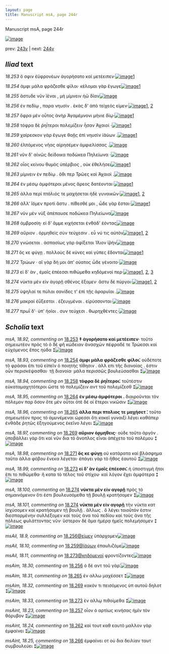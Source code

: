 ```yaml
---
layout: page
title: Manuscript msA, page 244r
---
```


Manuscript msA, page 244r

[![image](http://www.homermultitext.org/iipsrv?OBJ=IIP,1.0&FIF=/project/homer/pyramidal/deepzoom/hmt/vaimg/2017a/VA244RN_0415.tif&WID=100&CVT=JPEG)](http://www.homermultitext.org/ict2/?urn=urn:cite2:hmt:vaimg.2017a:VA244RN_0415)

prev:  [243v](../243v) | next:  [244v](../244v)

## *Iliad* text

*18.253* <a id="18.253"/> ὅ σφιν ἐϋφρονέων ἀγορήσατο καὶ μετέειπεν·[![image](http://www.homermultitext.org/iipsrv?OBJ=IIP,1.0&FIF=/project/homer/pyramidal/deepzoom/hmt/vaimg/2017a/VA244RN_0415.tif&RGN=0.188,0.2059,0.439,0.0263&WID=1000&CVT=JPEG)](http://www.homermultitext.org/ict2/?urn=urn:cite2:hmt:vaimg.2017a:VA244RN_0415@0.188,0.2059,0.439,0.0263)[1](#msA_18.92)

*18.254* <a id="18.254"/> ἀμφι μάλα φράζεσθε φίλοι· κέλομαι γὰρ ἔγωγε[![image](http://www.homermultitext.org/iipsrv?OBJ=IIP,1.0&FIF=/project/homer/pyramidal/deepzoom/hmt/vaimg/2017a/VA244RN_0415.tif&RGN=0.194,0.2292,0.435,0.0233&WID=1000&CVT=JPEG)](http://www.homermultitext.org/ict2/?urn=urn:cite2:hmt:vaimg.2017a:VA244RN_0415@0.194,0.2292,0.435,0.0233)[1](#msA_18.93)

*18.255* <a id="18.255"/> ἄστυδε νῦν ϊέναι , μὴ μίμνειν ἠῶ δῖαν[![image](http://www.homermultitext.org/iipsrv?OBJ=IIP,1.0&FIF=/project/homer/pyramidal/deepzoom/hmt/vaimg/2017a/VA244RN_0415.tif&RGN=0.183,0.2457,0.369,0.0248&WID=1000&CVT=JPEG)](http://www.homermultitext.org/ict2/?urn=urn:cite2:hmt:vaimg.2017a:VA244RN_0415@0.183,0.2457,0.369,0.0248)

*18.256* <a id="18.256"/> ἐν πεδίῳ , παρα νηυσὶν . ἑκὰς δ' ἀπὸ τείχεός εἰμεν·[![image](http://www.homermultitext.org/iipsrv?OBJ=IIP,1.0&FIF=/project/homer/pyramidal/deepzoom/hmt/vaimg/2017a/VA244RN_0415.tif&RGN=0.196,0.2652,0.426,0.021&WID=1000&CVT=JPEG)](http://www.homermultitext.org/ict2/?urn=urn:cite2:hmt:vaimg.2017a:VA244RN_0415@0.196,0.2652,0.426,0.021)[1](#msAil_18.9), [2](#msAim_18.30)

*18.257* <a id="18.257"/> ὄφρα μὲν οὗτος ἀνὴρ Ἀγαμέμνονι μήνιε δίῳ·[![image](http://www.homermultitext.org/iipsrv?OBJ=IIP,1.0&FIF=/project/homer/pyramidal/deepzoom/hmt/vaimg/2017a/VA244RN_0415.tif&RGN=0.188,0.2863,0.44,0.0203&WID=1000&CVT=JPEG)](http://www.homermultitext.org/ict2/?urn=urn:cite2:hmt:vaimg.2017a:VA244RN_0415@0.188,0.2863,0.44,0.0203)[1](#msAint_18.23)

*18.258* <a id="18.258"/> τόφρα δὲ ῥηΐτεροι πολεμίζειν ἦσαν Ἀχαιοί ·[![image](http://www.homermultitext.org/iipsrv?OBJ=IIP,1.0&FIF=/project/homer/pyramidal/deepzoom/hmt/vaimg/2017a/VA244RN_0415.tif&RGN=0.195,0.3013,0.409,0.0255&WID=1000&CVT=JPEG)](http://www.homermultitext.org/ict2/?urn=urn:cite2:hmt:vaimg.2017a:VA244RN_0415@0.195,0.3013,0.409,0.0255)[1](#msA_18.94)

*18.259* <a id="18.259"/> χαίρεσκον γὰρ ἔγωγε θοῇς ἐπὶ νηυσὶν ἰ̈αύων .[![image](http://www.homermultitext.org/iipsrv?OBJ=IIP,1.0&FIF=/project/homer/pyramidal/deepzoom/hmt/vaimg/2017a/VA244RN_0415.tif&RGN=0.186,0.3216,0.413,0.024&WID=1000&CVT=JPEG)](http://www.homermultitext.org/ict2/?urn=urn:cite2:hmt:vaimg.2017a:VA244RN_0415@0.186,0.3216,0.413,0.024)[1](#msAil_18.10)

*18.260* <a id="18.260"/> ἐλπόμενος νῆας αἱρησέμεν ἀμφιελίσσας .[![image](http://www.homermultitext.org/iipsrv?OBJ=IIP,1.0&FIF=/project/homer/pyramidal/deepzoom/hmt/vaimg/2017a/VA244RN_0415.tif&RGN=0.199,0.3441,0.399,0.0218&WID=1000&CVT=JPEG)](http://www.homermultitext.org/ict2/?urn=urn:cite2:hmt:vaimg.2017a:VA244RN_0415@0.199,0.3441,0.399,0.0218)

*18.261* <a id="18.261"/> νῦν δ' αἰνῶς δείδοικα ποδώκεα Πηλείωνα ·[![image](http://www.homermultitext.org/iipsrv?OBJ=IIP,1.0&FIF=/project/homer/pyramidal/deepzoom/hmt/vaimg/2017a/VA244RN_0415.tif&RGN=0.195,0.3599,0.404,0.0225&WID=1000&CVT=JPEG)](http://www.homermultitext.org/ict2/?urn=urn:cite2:hmt:vaimg.2017a:VA244RN_0415@0.195,0.3599,0.404,0.0225)

*18.262* <a id="18.262"/> οἷος κείνου θυμὸς ὑπέρβιος , οὐκ ἐθελήσει[![image](http://www.homermultitext.org/iipsrv?OBJ=IIP,1.0&FIF=/project/homer/pyramidal/deepzoom/hmt/vaimg/2017a/VA244RN_0415.tif&RGN=0.193,0.3809,0.418,0.0225&WID=1000&CVT=JPEG)](http://www.homermultitext.org/ict2/?urn=urn:cite2:hmt:vaimg.2017a:VA244RN_0415@0.193,0.3809,0.418,0.0225)[1](#msAint_18.24)

*18.263* <a id="18.263"/> μίμνειν ἐν πεδίῳ . ὅθι περ Τρῶες καὶ Ἀχαιοὶ .[![image](http://www.homermultitext.org/iipsrv?OBJ=IIP,1.0&FIF=/project/homer/pyramidal/deepzoom/hmt/vaimg/2017a/VA244RN_0415.tif&RGN=0.199,0.3997,0.411,0.021&WID=1000&CVT=JPEG)](http://www.homermultitext.org/ict2/?urn=urn:cite2:hmt:vaimg.2017a:VA244RN_0415@0.199,0.3997,0.411,0.021)

*18.264* <a id="18.264"/> ἐν μέσῳ ἀμφότεροι μένος ἄρεος δατέονται·[![image](http://www.homermultitext.org/iipsrv?OBJ=IIP,1.0&FIF=/project/homer/pyramidal/deepzoom/hmt/vaimg/2017a/VA244RN_0415.tif&RGN=0.191,0.4155,0.411,0.0263&WID=1000&CVT=JPEG)](http://www.homermultitext.org/ict2/?urn=urn:cite2:hmt:vaimg.2017a:VA244RN_0415@0.191,0.4155,0.411,0.0263)[1](#msA_18.95)

*18.265* <a id="18.265"/> ἀλλα περὶ πτόλιός τε μαχήσεται ἠδὲ γυναικῶν·[![image](http://www.homermultitext.org/iipsrv?OBJ=IIP,1.0&FIF=/project/homer/pyramidal/deepzoom/hmt/vaimg/2017a/VA244RN_0415.tif&RGN=0.195,0.4358,0.407,0.0225&WID=1000&CVT=JPEG)](http://www.homermultitext.org/ict2/?urn=urn:cite2:hmt:vaimg.2017a:VA244RN_0415@0.195,0.4358,0.407,0.0225)[1](#msA_18.96), [2](#msAim_18.31)

*18.266* <a id="18.266"/> ἀ̄λλ' ἴ̈ομεν προτὶ ἄστυ . πί̆θεσθέ μοι , ὧδε γὰρ ἔσται·[![image](http://www.homermultitext.org/iipsrv?OBJ=IIP,1.0&FIF=/project/homer/pyramidal/deepzoom/hmt/vaimg/2017a/VA244RN_0415.tif&RGN=0.191,0.4538,0.418,0.0233&WID=1000&CVT=JPEG)](http://www.homermultitext.org/ict2/?urn=urn:cite2:hmt:vaimg.2017a:VA244RN_0415@0.191,0.4538,0.418,0.0233)[1](#msAint_18.25)

*18.267* <a id="18.267"/> νῦν μὲν νὺξ ἀπέπαυσε ποδώκεα Πηλείωνα[![image](http://www.homermultitext.org/iipsrv?OBJ=IIP,1.0&FIF=/project/homer/pyramidal/deepzoom/hmt/vaimg/2017a/VA244RN_0415.tif&RGN=0.196,0.4733,0.404,0.0233&WID=1000&CVT=JPEG)](http://www.homermultitext.org/ict2/?urn=urn:cite2:hmt:vaimg.2017a:VA244RN_0415@0.196,0.4733,0.404,0.0233)

*18.268* <a id="18.268"/> ἀμβροσίη· εἰ δ' ἄμμε κιχήσεται ἐνθάδ' ἐόντας[![image](http://www.homermultitext.org/iipsrv?OBJ=IIP,1.0&FIF=/project/homer/pyramidal/deepzoom/hmt/vaimg/2017a/VA244RN_0415.tif&RGN=0.193,0.4899,0.406,0.024&WID=1000&CVT=JPEG)](http://www.homermultitext.org/ict2/?urn=urn:cite2:hmt:vaimg.2017a:VA244RN_0415@0.193,0.4899,0.406,0.024)

*18.269* <a id="18.269"/> αὔριον . ὁρμηθεὶς σὺν τεύχεσιν . εὖ νύ τις αὐτὸν[![image](http://www.homermultitext.org/iipsrv?OBJ=IIP,1.0&FIF=/project/homer/pyramidal/deepzoom/hmt/vaimg/2017a/VA244RN_0415.tif&RGN=0.194,0.5101,0.398,0.0225&WID=1000&CVT=JPEG)](http://www.homermultitext.org/ict2/?urn=urn:cite2:hmt:vaimg.2017a:VA244RN_0415@0.194,0.5101,0.398,0.0225)[1](#msA_18.97), [2](#msAim_18.32)

*18.270* <a id="18.270"/> γνώσεται . ἀσπασίως γὰρ ἀφίξεται Ί̈λιον ϊ̄ρὴν[![image](http://www.homermultitext.org/iipsrv?OBJ=IIP,1.0&FIF=/project/homer/pyramidal/deepzoom/hmt/vaimg/2017a/VA244RN_0415.tif&RGN=0.191,0.5289,0.396,0.0233&WID=1000&CVT=JPEG)](http://www.homermultitext.org/ict2/?urn=urn:cite2:hmt:vaimg.2017a:VA244RN_0415@0.191,0.5289,0.396,0.0233)

*18.271* <a id="18.271"/> ὅς κε φύγῃ . πολλοὺς δὲ κύνες καὶ γῦπες ἔδονται[![image](http://www.homermultitext.org/iipsrv?OBJ=IIP,1.0&FIF=/project/homer/pyramidal/deepzoom/hmt/vaimg/2017a/VA244RN_0415.tif&RGN=0.193,0.5477,0.419,0.024&WID=1000&CVT=JPEG)](http://www.homermultitext.org/ict2/?urn=urn:cite2:hmt:vaimg.2017a:VA244RN_0415@0.193,0.5477,0.419,0.024)[1](#msA_18.98)

*18.272* <a id="18.272"/> Τρώων · αἳ γὰρ δή μοι ἀπ' ούατος ὧδε γένοιτο·[![image](http://www.homermultitext.org/iipsrv?OBJ=IIP,1.0&FIF=/project/homer/pyramidal/deepzoom/hmt/vaimg/2017a/VA244RN_0415.tif&RGN=0.19,0.5657,0.382,0.0233&WID=1000&CVT=JPEG)](http://www.homermultitext.org/ict2/?urn=urn:cite2:hmt:vaimg.2017a:VA244RN_0415@0.19,0.5657,0.382,0.0233)

*18.273* <a id="18.273"/> εἰ δ' ὰν , ἐμοῖς ἐπέεσσι πιθώμεθα κηδόμενοί περ·[![image](http://www.homermultitext.org/iipsrv?OBJ=IIP,1.0&FIF=/project/homer/pyramidal/deepzoom/hmt/vaimg/2017a/VA244RN_0415.tif&RGN=0.193,0.5845,0.42,0.0233&WID=1000&CVT=JPEG)](http://www.homermultitext.org/ict2/?urn=urn:cite2:hmt:vaimg.2017a:VA244RN_0415@0.193,0.5845,0.42,0.0233)[1](#msAim_18.33), [2](#msA_18.99), [3](#msAil_18.11)

*18.274* <a id="18.274"/> νύκτα μὲν εἰν ἀγορῇ σθένος ἕξομεν· ἄστυ δὲ πύργοι·[![image](http://www.homermultitext.org/iipsrv?OBJ=IIP,1.0&FIF=/project/homer/pyramidal/deepzoom/hmt/vaimg/2017a/VA244RN_0415.tif&RGN=0.192,0.6048,0.446,0.0233&WID=1000&CVT=JPEG)](http://www.homermultitext.org/ict2/?urn=urn:cite2:hmt:vaimg.2017a:VA244RN_0415@0.192,0.6048,0.446,0.0233)[1](#msA_18.100), [2](#msA_18.101)

*18.275* <a id="18.275"/> ὑψηλαί τε πύλαι σανίδες τ' ἐπὶ τῇς ἀραρυῖαι .[![image](http://www.homermultitext.org/iipsrv?OBJ=IIP,1.0&FIF=/project/homer/pyramidal/deepzoom/hmt/vaimg/2017a/VA244RN_0415.tif&RGN=0.192,0.6236,0.386,0.0233&WID=1000&CVT=JPEG)](http://www.homermultitext.org/ict2/?urn=urn:cite2:hmt:vaimg.2017a:VA244RN_0415@0.192,0.6236,0.386,0.0233)

*18.276* <a id="18.276"/> μακραὶ ἐΰξεστοι . ἐζευγμέναι . εἰρύσσονται·[![image](http://www.homermultitext.org/iipsrv?OBJ=IIP,1.0&FIF=/project/homer/pyramidal/deepzoom/hmt/vaimg/2017a/VA244RN_0415.tif&RGN=0.196,0.6424,0.384,0.024&WID=1000&CVT=JPEG)](http://www.homermultitext.org/ict2/?urn=urn:cite2:hmt:vaimg.2017a:VA244RN_0415@0.196,0.6424,0.384,0.024)

*18.277* <a id="18.277"/> πρωῒ δ'· ὑπ' ἠοῖοι . συν τεύχεσι . θωρηχθέντες·[![image](http://www.homermultitext.org/iipsrv?OBJ=IIP,1.0&FIF=/project/homer/pyramidal/deepzoom/hmt/vaimg/2017a/VA244RN_0415.tif&RGN=0.19,0.6634,0.386,0.0225&WID=1000&CVT=JPEG)](http://www.homermultitext.org/ict2/?urn=urn:cite2:hmt:vaimg.2017a:VA244RN_0415@0.19,0.6634,0.386,0.0225)

## *Scholia* text

*msA, 18.92, commenting on* [18.253](#18.253)  <a id="msA_18.92"/> **‡ ἀγορήσατο καὶ μετέειπεν·** τοῦτο σημειωτέον πρὸς τὸ ὁ δὲ φῆ κώδειαν ἀνασχών πέφραδέ τε Τρώεσσι καὶ εὐχόμενος ἔπος ηύδα ⁑[![image](http://www.homermultitext.org/iipsrv?OBJ=IIP,1.0&FIF=/project/homer/pyramidal/deepzoom/hmt/vaimg/2017a/VA244RN_0415.tif&RGN=0.188,0.0917,0.62,0.0173&WID=1000&CVT=JPEG)](http://www.homermultitext.org/ict2/?urn=urn:cite2:hmt:vaimg.2017a:VA244RN_0415@0.188,0.0917,0.62,0.0173)

*msA, 18.93, commenting on* [18.254](#18.254)  <a id="msA_18.93"/> **ἀμφι μάλα φράζεσθε φίλοι⁚** οὐδέποτε τὸ φράσαι ἐπι τοῦ εἰπεῖν ὁ ποιητὴς τίθησιν . ἀλλ επι τῆς διανοίας . ἐστιν οὖν περισκέψασθαι· τῇ διανοία· μάλα περισσῶς βουλεύσασθαι ⁑[![image](http://www.homermultitext.org/iipsrv?OBJ=IIP,1.0&FIF=/project/homer/pyramidal/deepzoom/hmt/vaimg/2017a/VA244RN_0415.tif&RGN=0.197,0.1074,0.592,0.0278&WID=1000&CVT=JPEG)](http://www.homermultitext.org/ict2/?urn=urn:cite2:hmt:vaimg.2017a:VA244RN_0415@0.197,0.1074,0.592,0.0278)

*msA, 18.94, commenting on* [18.258](#18.258)  <a id="msA_18.94"/> **τόφρα δὲ ῥηΐτεροι⁚** τοῦτέστιν εὐκαταμαχητότεροι ὥστε τὸ πολεμίζειν αντ τοῦ πολεμίζεσθ ⁑[![image](http://www.homermultitext.org/iipsrv?OBJ=IIP,1.0&FIF=/project/homer/pyramidal/deepzoom/hmt/vaimg/2017a/VA244RN_0415.tif&RGN=0.415,0.1172,0.414,0.0195&WID=1000&CVT=JPEG)](http://www.homermultitext.org/ict2/?urn=urn:cite2:hmt:vaimg.2017a:VA244RN_0415@0.415,0.1172,0.414,0.0195)

*msA, 18.95, commenting on* [18.264](#18.264)  <a id="msA_18.95"/> **ἐν μέσῳ ἀμφότεροι .** διαιροῦνται τὸν πόλεμον παρ ὅσον ὃτε μὲν οὗτοι ὁτὲ δὲ οἱ ἕτεροι νικῶσιν ⁑[![image](http://www.homermultitext.org/iipsrv?OBJ=IIP,1.0&FIF=/project/homer/pyramidal/deepzoom/hmt/vaimg/2017a/VA244RN_0415.tif&RGN=0.652,0.4057,0.154,0.0616&WID=1000&CVT=JPEG)](http://www.homermultitext.org/ict2/?urn=urn:cite2:hmt:vaimg.2017a:VA244RN_0415@0.652,0.4057,0.154,0.0616)

*msA, 18.96, commenting on* [18.265](#18.265)  <a id="msA_18.96"/> **ἀλλα περι πτολιος τε μαχήσετ ⁚** τοῦτο σημειωτέον προς τὸ ἀμυνέμεναι ώρεσσι ὅτι κακεῖ γυναιξὶ λέγει καθάπερ ἐνθάδε ῥητῶς ἐξηγούμενος ἐκεῖνο λέγει ⁑[![image](http://www.homermultitext.org/iipsrv?OBJ=IIP,1.0&FIF=/project/homer/pyramidal/deepzoom/hmt/vaimg/2017a/VA244RN_0415.tif&RGN=0.66,0.4591,0.16,0.0676&WID=1000&CVT=JPEG)](http://www.homermultitext.org/ict2/?urn=urn:cite2:hmt:vaimg.2017a:VA244RN_0415@0.66,0.4591,0.16,0.0676)

*msA, 18.97, commenting on* [18.269](#18.269)  <a id="msA_18.97"/> **αὔριον ὁρμηθεις·** οὐδε τοῦτο ἀργὸν . ὑποβάλλει γὰρ ὅτι καὶ νῦν δια τὸ ἄνοπλος εἶναι ἀπέχετο τοῦ πολέμου ⁑[![image](http://www.homermultitext.org/iipsrv?OBJ=IIP,1.0&FIF=/project/homer/pyramidal/deepzoom/hmt/vaimg/2017a/VA244RN_0415.tif&RGN=0.658,0.5184,0.179,0.0518&WID=1000&CVT=JPEG)](http://www.homermultitext.org/ict2/?urn=urn:cite2:hmt:vaimg.2017a:VA244RN_0415@0.658,0.5184,0.179,0.0518)

*msA, 18.98, commenting on* [18.271](#18.271)  <a id="msA_18.98"/> **ὅς κε φύγῃ** οὐ κατάρατα καὶ βλάσφημα ταῦτα ἀλλα φόβου ἕνεκα λέγεται· ἐπάγει γὰρ τὸ ῆθος ἑαυτοῦ ⁑[![image](http://www.homermultitext.org/iipsrv?OBJ=IIP,1.0&FIF=/project/homer/pyramidal/deepzoom/hmt/vaimg/2017a/VA244RN_0415.tif&RGN=0.647,0.5657,0.199,0.0856&WID=1000&CVT=JPEG)](http://www.homermultitext.org/ict2/?urn=urn:cite2:hmt:vaimg.2017a:VA244RN_0415@0.647,0.5657,0.199,0.0856)

*msA, 18.99, commenting on* [18.273](#18.273)  <a id="msA_18.99"/> **εἰ δ' ὰν ἐμοῖς ἐπέεσσι⁚** ἡ ὑποστιγμὴ ἤτοι ἐπι το πιθώμεθα· ἢ κατα τὸ τέλος τοῦ στίχου· καὶ λόγον ἔχει ἀμφότερα ⁑[![image](http://www.homermultitext.org/iipsrv?OBJ=IIP,1.0&FIF=/project/homer/pyramidal/deepzoom/hmt/vaimg/2017a/VA244RN_0415.tif&RGN=0.645,0.6476,0.198,0.0563&WID=1000&CVT=JPEG)](http://www.homermultitext.org/ict2/?urn=urn:cite2:hmt:vaimg.2017a:VA244RN_0415@0.645,0.6476,0.198,0.0563)

*msA, 18.100, commenting on* [18.274](#18.274)  <a id="msA_18.100"/> **νύκτα μὲν εἰν αγορῇ** πρὸς τὸ σημαινόμενον ὅτι ἐστι βουλευσόμεθα τῇ βουλῇ κρατήσομεν ⁑[![image](http://www.homermultitext.org/iipsrv?OBJ=IIP,1.0&FIF=/project/homer/pyramidal/deepzoom/hmt/vaimg/2017a/VA244RN_0415.tif&RGN=0.185,0.7002,0.489,0.0158&WID=1000&CVT=JPEG)](http://www.homermultitext.org/ict2/?urn=urn:cite2:hmt:vaimg.2017a:VA244RN_0415@0.185,0.7002,0.489,0.0158)

*msA, 18.101, commenting on* [18.274](#18.274)  <a id="msA_18.101"/> **νύκτα μὲν εἰν αγορῇ** τὴν νύκτα κατ ἰσχύσομεν καὶ κρατήσομεν τῇ βουλῇ . ἄλλως . ὃ λέγει τοιοῦτόν ἐστιν διεσπαρμένην συλλέξομεν καὶ τοὺς ἀνα τοῦ πεδίου καὶ τοὺς ἀνα τῆς πόλεως φυλάττοντας νῦν· ὕστερον δὲ ἅμα ἡμέρᾳ ἡμεῖς πολεμήσομεν ⁑[![image](http://www.homermultitext.org/iipsrv?OBJ=IIP,1.0&FIF=/project/homer/pyramidal/deepzoom/hmt/vaimg/2017a/VA244RN_0415.tif&RGN=0.185,0.6995,0.632,0.0428&WID=1000&CVT=JPEG)](http://www.homermultitext.org/ict2/?urn=urn:cite2:hmt:vaimg.2017a:VA244RN_0415@0.185,0.6995,0.632,0.0428)

*msAil, 18.9, commenting on* [18.256@εἰμεν](#18.256@εἰμεν)  <a id="msAil_18.9"/> ὑπάρχομεν[![image](http://www.homermultitext.org/iipsrv?OBJ=IIP,1.0&FIF=/project/homer/pyramidal/deepzoom/hmt/vaimg/2017a/VA244RN_0415.tif&RGN=0.576,0.2502,0.047,0.0203&WID=1000&CVT=JPEG)](http://www.homermultitext.org/ict2/?urn=urn:cite2:hmt:vaimg.2017a:VA244RN_0415@0.576,0.2502,0.047,0.0203)

*msAil, 18.10, commenting on* [18.259@ἰ̈αύων](#18.259@ἰ̈αύων)  <a id="msAil_18.10"/> ἐπαυλιζόμε[![image](http://www.homermultitext.org/iipsrv?OBJ=IIP,1.0&FIF=/project/homer/pyramidal/deepzoom/hmt/vaimg/2017a/VA244RN_0415.tif&RGN=0.567,0.3178,0.086,0.0158&WID=1000&CVT=JPEG)](http://www.homermultitext.org/ict2/?urn=urn:cite2:hmt:vaimg.2017a:VA244RN_0415@0.567,0.3178,0.086,0.0158)

*msAil, 18.11, commenting on* [18.273@κηδόμενοί](#18.273@κηδόμενοί)  <a id="msAil_18.11"/> φροντίζοντες[![image](http://www.homermultitext.org/iipsrv?OBJ=IIP,1.0&FIF=/project/homer/pyramidal/deepzoom/hmt/vaimg/2017a/VA244RN_0415.tif&RGN=0.509,0.5808,0.073,0.0128&WID=1000&CVT=JPEG)](http://www.homermultitext.org/ict2/?urn=urn:cite2:hmt:vaimg.2017a:VA244RN_0415@0.509,0.5808,0.073,0.0128)

*msAim, 18.30, commenting on* [18.256](#18.256)  <a id="msAim_18.30"/> ὁ δὲ αντ τοῦ γὰρ⁚[![image](http://www.homermultitext.org/iipsrv?OBJ=IIP,1.0&FIF=/project/homer/pyramidal/deepzoom/hmt/vaimg/2017a/VA244RN_0415.tif&RGN=0.617,0.266,0.069,0.021&WID=1000&CVT=JPEG)](http://www.homermultitext.org/ict2/?urn=urn:cite2:hmt:vaimg.2017a:VA244RN_0415@0.617,0.266,0.069,0.021)

*msAim, 18.31, commenting on* [18.265](#18.265)  <a id="msAim_18.31"/> ἐν αλλω μαχέσσετ ⁑[![image](http://www.homermultitext.org/iipsrv?OBJ=IIP,1.0&FIF=/project/homer/pyramidal/deepzoom/hmt/vaimg/2017a/VA244RN_0415.tif&RGN=0.604,0.4335,0.055,0.0466&WID=1000&CVT=JPEG)](http://www.homermultitext.org/ict2/?urn=urn:cite2:hmt:vaimg.2017a:VA244RN_0415@0.604,0.4335,0.055,0.0466)

*msAim, 18.32, commenting on* [18.269](#18.269)  <a id="msAim_18.32"/> κακόν τι πεισόμενος ὑπ αυτοῦ δηλοτ ⁑[![image](http://www.homermultitext.org/iipsrv?OBJ=IIP,1.0&FIF=/project/homer/pyramidal/deepzoom/hmt/vaimg/2017a/VA244RN_0415.tif&RGN=0.594,0.5124,0.067,0.0331&WID=1000&CVT=JPEG)](http://www.homermultitext.org/ict2/?urn=urn:cite2:hmt:vaimg.2017a:VA244RN_0415@0.594,0.5124,0.067,0.0331)

*msAim, 18.33, commenting on* [18.273](#18.273)  <a id="msAim_18.33"/> ἐν αλλῳ πιθοίμεθα ⁑[![image](http://www.homermultitext.org/iipsrv?OBJ=IIP,1.0&FIF=/project/homer/pyramidal/deepzoom/hmt/vaimg/2017a/VA244RN_0415.tif&RGN=0.608,0.5935,0.055,0.0218&WID=1000&CVT=JPEG)](http://www.homermultitext.org/ict2/?urn=urn:cite2:hmt:vaimg.2017a:VA244RN_0415@0.608,0.5935,0.055,0.0218)

*msAint, 18.23, commenting on* [18.257](#18.257)  <a id="msAint_18.23"/> οἷον ὁ αρτίως κινήσας ἡμῖν τὸν θόρυβον ⁑[![image](http://www.homermultitext.org/iipsrv?OBJ=IIP,1.0&FIF=/project/homer/pyramidal/deepzoom/hmt/vaimg/2017a/VA244RN_0415.tif&RGN=0.129,0.2847,0.068,0.0661&WID=1000&CVT=JPEG)](http://www.homermultitext.org/ict2/?urn=urn:cite2:hmt:vaimg.2017a:VA244RN_0415@0.129,0.2847,0.068,0.0661)

*msAint, 18.24, commenting on* [18.262](#18.262)  <a id="msAint_18.24"/> καὶ τουτ καθ εαυτὸ μαλλον γὰρ ἐμφαίνει ⁑[![image](http://www.homermultitext.org/iipsrv?OBJ=IIP,1.0&FIF=/project/homer/pyramidal/deepzoom/hmt/vaimg/2017a/VA244RN_0415.tif&RGN=0.132,0.3839,0.067,0.0496&WID=1000&CVT=JPEG)](http://www.homermultitext.org/ict2/?urn=urn:cite2:hmt:vaimg.2017a:VA244RN_0415@0.132,0.3839,0.067,0.0496)

*msAint, 18.25, commenting on* [18.266](#18.266)  <a id="msAint_18.25"/> ἐμφαίνει οτ οὐ δια δειλίαν ταυτ συμβουλεύει ⁑[![image](http://www.homermultitext.org/iipsrv?OBJ=IIP,1.0&FIF=/project/homer/pyramidal/deepzoom/hmt/vaimg/2017a/VA244RN_0415.tif&RGN=0.125,0.4508,0.07,0.0616&WID=1000&CVT=JPEG)](http://www.homermultitext.org/ict2/?urn=urn:cite2:hmt:vaimg.2017a:VA244RN_0415@0.125,0.4508,0.07,0.0616)